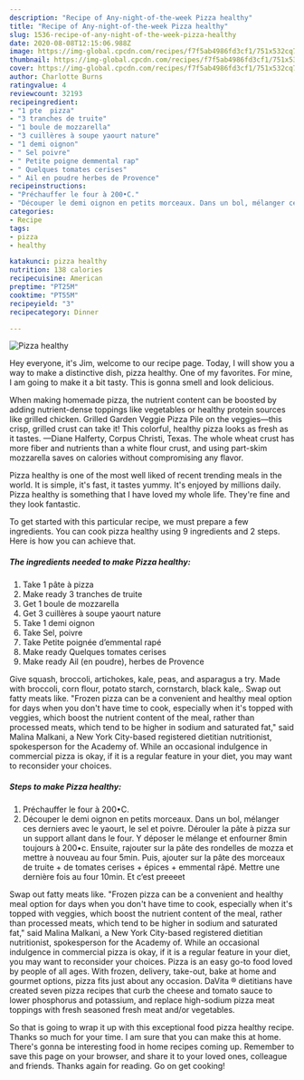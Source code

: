 ```yaml
---
description: "Recipe of Any-night-of-the-week Pizza healthy"
title: "Recipe of Any-night-of-the-week Pizza healthy"
slug: 1536-recipe-of-any-night-of-the-week-pizza-healthy
date: 2020-08-08T12:15:06.988Z
image: https://img-global.cpcdn.com/recipes/f7f5ab4986fd3cf1/751x532cq70/pizza-healthy-photo-principale-de-la-recette.jpg
thumbnail: https://img-global.cpcdn.com/recipes/f7f5ab4986fd3cf1/751x532cq70/pizza-healthy-photo-principale-de-la-recette.jpg
cover: https://img-global.cpcdn.com/recipes/f7f5ab4986fd3cf1/751x532cq70/pizza-healthy-photo-principale-de-la-recette.jpg
author: Charlotte Burns
ratingvalue: 4
reviewcount: 32193
recipeingredient:
- "1 pte  pizza"
- "3 tranches de truite"
- "1 boule de mozzarella"
- "3 cuillères à soupe yaourt nature"
- "1 demi oignon"
- " Sel poivre"
- " Petite poigne demmental rap"
- " Quelques tomates cerises"
- " Ail en poudre herbes de Provence"
recipeinstructions:
- "Préchauffer le four à 200•C."
- "Découper le demi oignon en petits morceaux. Dans un bol, mélanger ces derniers avec le yaourt, le sel et poivre. Dérouler la pâte à pizza sur un support allant dans le four. Y déposer le mélange et enfourner 8min toujours à 200•c. Ensuite, rajouter sur la pâte des rondelles de mozza et mettre à nouveau au four 5min. Puis, ajouter sur la pâte des morceaux de truite + de tomates cerises + épices + emmental râpé. Mettre une dernière fois au four 10min. Et c’est preeeet"
categories:
- Recipe
tags:
- pizza
- healthy

katakunci: pizza healthy 
nutrition: 138 calories
recipecuisine: American
preptime: "PT25M"
cooktime: "PT55M"
recipeyield: "3"
recipecategory: Dinner

---
```



![Pizza healthy](https://img-global.cpcdn.com/recipes/f7f5ab4986fd3cf1/751x532cq70/pizza-healthy-photo-principale-de-la-recette.jpg)

Hey everyone, it's Jim, welcome to our recipe page. Today, I will show you a way to make a distinctive dish, pizza healthy. One of my favorites. For mine, I am going to make it a bit tasty. This is gonna smell and look delicious.

When making homemade pizza, the nutrient content can be boosted by adding nutrient-dense toppings like vegetables or healthy protein sources like grilled chicken. Grilled Garden Veggie Pizza Pile on the veggies—this crisp, grilled crust can take it! This colorful, healthy pizza looks as fresh as it tastes. —Diane Halferty, Corpus Christi, Texas. The whole wheat crust has more fiber and nutrients than a white flour crust, and using part-skim mozzarella saves on calories without compromising any flavor.

Pizza healthy is one of the most well liked of recent trending meals in the world. It is simple, it's fast, it tastes yummy. It's enjoyed by millions daily. Pizza healthy is something that I have loved my whole life. They're fine and they look fantastic.


To get started with this particular recipe, we must prepare a few ingredients. You can cook pizza healthy using 9 ingredients and 2 steps. Here is how you can achieve that.

<!--inarticleads1-->

##### The ingredients needed to make Pizza healthy:

1. Take 1 pâte à pizza
1. Make ready 3 tranches de truite
1. Get 1 boule de mozzarella
1. Get 3 cuillères à soupe yaourt nature
1. Take 1 demi oignon
1. Take  Sel, poivre
1. Take  Petite poignée d’emmental rapé
1. Make ready  Quelques tomates cerises
1. Make ready  Ail (en poudre), herbes de Provence


Give squash, broccoli, artichokes, kale, peas, and asparagus a try. Made with broccoli, corn flour, potato starch, cornstarch, black kale,. Swap out fatty meats like. &#34;Frozen pizza can be a convenient and healthy meal option for days when you don&#39;t have time to cook, especially when it&#39;s topped with veggies, which boost the nutrient content of the meal, rather than processed meats, which tend to be higher in sodium and saturated fat,&#34; said Malina Malkani, a New York City-based registered dietitian nutritionist, spokesperson for the Academy of. While an occasional indulgence in commercial pizza is okay, if it is a regular feature in your diet, you may want to reconsider your choices. 

<!--inarticleads2-->

##### Steps to make Pizza healthy:

1. Préchauffer le four à 200•C.
1. Découper le demi oignon en petits morceaux. Dans un bol, mélanger ces derniers avec le yaourt, le sel et poivre. Dérouler la pâte à pizza sur un support allant dans le four. Y déposer le mélange et enfourner 8min toujours à 200•c. Ensuite, rajouter sur la pâte des rondelles de mozza et mettre à nouveau au four 5min. Puis, ajouter sur la pâte des morceaux de truite + de tomates cerises + épices + emmental râpé. Mettre une dernière fois au four 10min. Et c’est preeeet


Swap out fatty meats like. &#34;Frozen pizza can be a convenient and healthy meal option for days when you don&#39;t have time to cook, especially when it&#39;s topped with veggies, which boost the nutrient content of the meal, rather than processed meats, which tend to be higher in sodium and saturated fat,&#34; said Malina Malkani, a New York City-based registered dietitian nutritionist, spokesperson for the Academy of. While an occasional indulgence in commercial pizza is okay, if it is a regular feature in your diet, you may want to reconsider your choices. Pizza is an easy go-to food loved by people of all ages. With frozen, delivery, take-out, bake at home and gourmet options, pizza fits just about any occasion. DaVita ® dietitians have created seven pizza recipes that curb the cheese and tomato sauce to lower phosphorus and potassium, and replace high-sodium pizza meat toppings with fresh seasoned fresh meat and/or vegetables. 

So that is going to wrap it up with this exceptional food pizza healthy recipe. Thanks so much for your time. I am sure that you can make this at home. There's gonna be interesting food in home recipes coming up. Remember to save this page on your browser, and share it to your loved ones, colleague and friends. Thanks again for reading. Go on get cooking!
